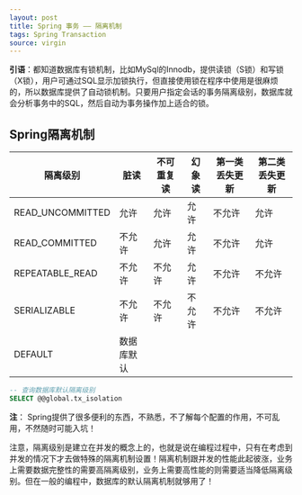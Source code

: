 ```yaml
---
layout: post
title: Spring 事务 —— 隔离机制
tags: Spring Transaction
source: virgin
---
```


**引语**：都知道数据库有锁机制，比如MySql的Innodb，提供读锁（S锁）和写锁（X锁），用户可通过SQL显示加锁执行，但直接使用锁在程序中使用是很麻烦的，所以数据库提供了自动锁机制。只要用户指定会话的事务隔离级别，数据库就会分析事务中的SQL，然后自动为事务操作加上适合的锁。

## Spring隔离机制

|隔离级别|脏读|不可重复读|幻象读| 第一类丢失更新 | 第二类丢失更新 |
| --- | --- | --- | --- | --- | --- |
|READ_UNCOMMITTED|允许|允许|允许|不允许|允许|
|READ_COMMITTED|不允许|允许|允许|不允许|允许|
|REPEATABLE_READ|不允许|不允许|允许|不允许|不允许|
|SERIALIZABLE|不允许|不允许|不允许|不允许|不允许|
|DEFAULT|数据库默认|

```sql
-- 查询数据库默认隔离级别
SELECT @@global.tx_isolation
```

**注**： Spring提供了很多便利的东西，不熟悉，不了解每个配置的作用，不可乱用，不然随时可能入坑！

注意，隔离级别是建立在并发的概念上的，也就是说在编程过程中，只有在考虑到并发的情况下才去做特殊的隔离机制设置！隔离机制跟并发的性能此起彼涨，业务上需要数据完整性的需要高隔离级别，业务上需要高性能的则需要适当降低隔离级别。但在一般的编程中，数据库的默认隔离机制就够用了！

